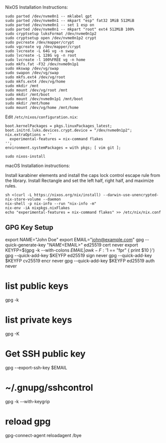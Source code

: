 NixOS Installation Instructions:

```
sudo parted /dev/nvme0n1 -- mklabel gpt
sudo parted /dev/nvme0n1 -- mkpart "esp" fat32 1MiB 512MiB
sudo parted /dev/nvme0n1 -- set 1 esp on
sudo parted /dev/nvme0n1 -- mkpart "root" ext4 512MiB 100%
sudo cryptsetup luksFormat /dev/nvme0n1p2
sudo cryptsetup open /dev/nvme0n1p2 crypt
sudo pvcreate /dev/mapper/crypt
sudo vgcreate vg /dev/mapper/crypt
sudo lvcreate -L 64G vg -n swap
sudo lvcreate -L 128G vg -n root
sudo lvcreate -l 100%FREE vg -n home
sudo mkfs.fat -F32 /dev/nvme0n1p1
sudo mkswap /dev/vg/swap
sudo swapon /dev/vg/swap
sudo mkfs.ext4 /dev/vg/root
sudo mkfs.ext4 /dev/vg/home
sudo mkdir /mnt
sudo mount /dev/vg/root /mnt
sudo mkdir /mnt/boot
sudo mount /dev/nvme0n1p1 /mnt/boot
sudo mkdir /mnt/home
sudo mount /dev/vg/home /mnt/home
```

Edit `/etc/nixos/configuration.nix`:

```
boot.kernelPackages = pkgs.linuxPackages_latest;
boot.initrd.luks.devices.crypt.device = "/dev/nvme0n1p2";
nix.extraOptions = ''
  experimental-features = nix-command flakes
'';
environment.systemPackages = with pkgs; [ vim git ];
```

```
sudo nixos-install
```

macOS Installation instructions:

Install karabiner elements and install the caps lock control escape rule from the library.
Install Rectangle and set the left half, right half, and maximize rules.

```
sh <(curl -L https://nixos.org/nix/install) --darwin-use-unencrypted-nix-store-volume --daemon
nix-shell -p nix-info --run "nix-info -m"
nix-env -iA nixpkgs.nixFlakes
echo "experimental-features = nix-command flakes" >> /etc/nix/nix.conf
```

## GPG Key Setup

export NAME="John Doe"
export EMAIL="john@example.com"
gpg --quick-generate-key "$NAME <$EMAIL>" ed25519 cert never
export KEYFP=$(gpg -k --with-colons $EMAIL | awk -F: '$1 == "fpr" { print $10 }')
gpg --quick-add-key $KEYFP ed25519 sign never
gpg --quick-add-key $KEYFP cv25519 encr never
gpg --quick-add-key $KEYFP ed25519 auth never

# list public keys
gpg -k

# list private keys
gpg -K

# Get SSH public key
gpg --export-ssh-key $EMAIL

# ~/.gnupg/sshcontrol
gpg -k --with-keygrip

# reload gpg
gpg-connect-agent reloadagent /bye
